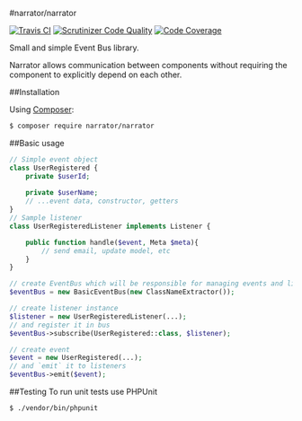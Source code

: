 #narrator/narrator

[![Travis CI](https://travis-ci.org/mleko/narrator.svg?branch=master)](https://travis-ci.org/mleko/narrator)
[![Scrutinizer Code Quality](https://scrutinizer-ci.com/g/mleko/narrator/badges/quality-score.png?b=master)](https://scrutinizer-ci.com/g/mleko/narrator/?branch=master)
[![Code Coverage](https://scrutinizer-ci.com/g/mleko/narrator/badges/coverage.png?b=master)](https://scrutinizer-ci.com/g/mleko/narrator/?branch=master)

Small and simple Event Bus library.

Narrator allows communication between components without requiring the component to explicitly depend on each other.

##Installation

Using [Composer](http://getcomposer.org/):

```sh
$ composer require narrator/narrator
```

##Basic usage

```php
// Simple event object
class UserRegistered {
    private $userId;
    
    private $userName;
    // ...event data, constructor, getters
}
// Sample listener
class UserRegisteredListener implements Listener {

    public function handle($event, Meta $meta){
        // send email, update model, etc
    }
}

// create EventBus which will be responsible for managing events and listeners
$eventBus = new BasicEventBus(new ClassNameExtractor());

// create listener instance
$listener = new UserRegisteredListener(...);
// and register it in bus
$eventBus->subscribe(UserRegistered::class, $listener);

// create event
$event = new UserRegistered(...);
// and `emit` it to listeners
$eventBus->emit($event);
```

##Testing
To run unit tests use PHPUnit
```
$ ./vendor/bin/phpunit
```
